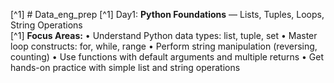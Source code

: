 [^1] # Data_eng_prep
[^1] Day1:
**Python Foundations** — Lists, Tuples, Loops, String Operations  
[^1] **Focus Areas:**
	• Understand Python data types: list, tuple, set
	• Master loop constructs: for, while, range
	• Perform string manipulation (reversing, counting)
	• Use functions with default arguments and multiple returns
  • Get hands-on practice with simple list and string operations
